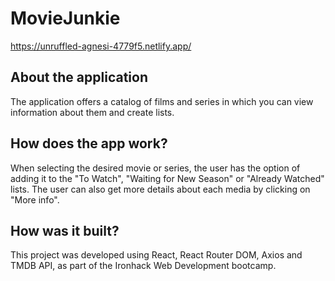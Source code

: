 # MovieJunkie


https://unruffled-agnesi-4779f5.netlify.app/

## About the application

The application offers a catalog of films and series in which you can view information about them and create lists.

## How does the app work?

When selecting the desired movie or series, the user has the option of adding it to the "To Watch", "Waiting for New Season" or "Already Watched" lists. The user  can also get more details about each media by clicking on "More info".


## How was it built?

This project was developed using React, React Router DOM, Axios and TMDB API, as part of the Ironhack Web Development bootcamp.


 
